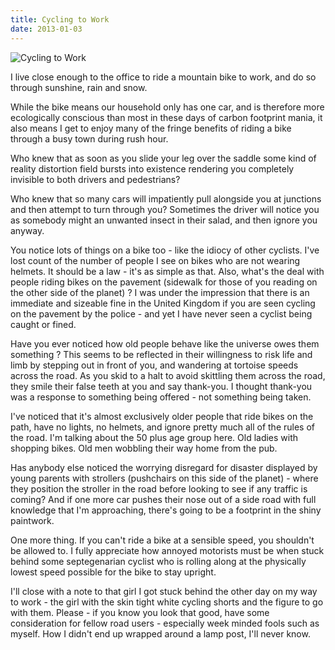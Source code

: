 ```yaml
---
title: Cycling to Work
date: 2013-01-03
---
```


![Cycling to Work](https://source.unsplash.com/ZYYS1kapOm8/1600x900)

I live close enough to the office to ride a mountain bike to work, and do so through sunshine, rain and snow.

While the bike means our household only has one car, and is therefore more ecologically conscious than most in these days of carbon footprint mania, it also means I get to enjoy many of the fringe benefits of riding a bike through a busy town during rush hour.

Who knew that as soon as you slide your leg over the saddle some kind of reality distortion field bursts into existence rendering you completely invisible to both drivers and pedestrians?

Who knew that so many cars will impatiently pull alongside you at junctions and then attempt to turn through you? Sometimes the driver will notice you as somebody might an unwanted insect in their salad, and then ignore you anyway.

You notice lots of things on a bike too - like the idiocy of other cyclists. I've lost count of the number of people I see on bikes who are not wearing helmets. It should be a law - it's as simple as that. Also, what's the deal with people riding bikes on the pavement (sidewalk for those of you reading on the other side of the planet) ? I was under the impression that there is an immediate and sizeable fine in the United Kingdom if you are seen cycling on the pavement by the police - and yet I have never seen a cyclist being caught or fined.

Have you ever noticed how old people behave like the universe owes them something ? This seems to be reflected in their willingness to risk life and limb by stepping out in front of you, and wandering at tortoise speeds across the road. As you skid to a halt to avoid skittling them across the road, they smile their false teeth at you and say thank-you. I thought thank-you was a response to something being offered - not something being taken.

I've noticed that it's almost exclusively older people that ride bikes on the path, have no lights, no helmets, and ignore pretty much all of the rules of the road. I'm talking about the 50 plus age group here. Old ladies with shopping bikes. Old men wobbling their way home from the pub.

Has anybody else noticed the worrying disregard for disaster displayed by young parents with strollers (pushchairs on this side of the planet) - where they position the stroller in the road before looking to see if any traffic is coming? And if one more car pushes their nose out of a side road with full knowledge that I'm approaching, there's going to be a footprint in the shiny paintwork.

One more thing. If you can't ride a bike at a sensible speed, you shouldn't be allowed to. I fully appreciate how annoyed motorists must be when stuck behind some septegenarian cyclist who is rolling along at the physically lowest speed possible for the bike to stay upright.

I'll close with a note to that girl I got stuck behind the other day on my way to work - the girl with the skin tight white cycling shorts and the figure to go with them. Please - if you know you look that good, have some consideration for fellow road users - especially week minded fools such as myself. How I didn't end up wrapped around a lamp post, I'll never know.